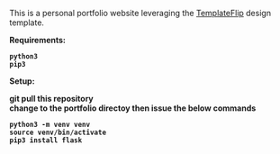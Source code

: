 This is a personal portfolio website leveraging the [TemplateFlip](https://templateflip.com/) design template.

<strong>Requirements:<strong>
```
python3
pip3
```
<strong>Setup:</strong><br>

git pull this repository<br>
change to the portfolio directoy then issue the below commands
```
python3 -m venv venv
source venv/bin/activate
pip3 install flask
```
